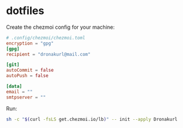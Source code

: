 # dotfiles

Create the chezmoi config for your machine:

```toml
# .config/chezmoi/chezmoi.toml
encryption = "gpg"
[gpg]
recipient = "dronakurl@mail.com"

[git]
autoCommit = false
autoPush = false

[data]
email = ""
smtpserver = ""
```

Run:

```bash
sh -c "$(curl -fsLS get.chezmoi.io/lb)" -- init --apply Dronakurl
```
